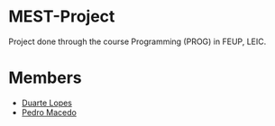 # MEST-Project
Project done through the course Programming (PROG) in FEUP, LEIC.

# Members
- [Duarte Lopes](https://github.com/duartelopes19)
- [Pedro Macedo](https://github.com/pedronunomacedo)